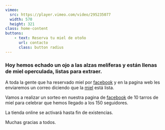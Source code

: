 ```yaml
---
vimeo:
  src: https://player.vimeo.com/video/295235077
  width: 570
  height: 321
class: home-content
buttons:
    - text: Reserva tu miel de otoño
      url: contacto
      class: button radius
---
```


### Hoy hemos echado un ojo a las alzas melíferas y están llenas de miel operculada, listas para extraer.

A toda la gente que ha reservado miel por
[facebook](https://www.facebook.com/granjamandragora/) y en la pagina web les enviaremos un correo diciendo que la [miel](/productos/miel) está lista. 

Vamos a realizar un sorteo en nuestra pagina de [facebook](https://www.facebook.com/granjamandragora/) de 10 tarros de miel
para celebrar que hemos llegado a los 150 seguidores.

La tienda online se activará hasta fin de existencias.

Muchas gracias a todos.
